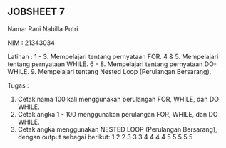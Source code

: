 ## JOBSHEET 7
Nama: Rani Nabilla Putri

NIM : 21343034

Latihan :
1 - 3. Mempelajari tentang pernyataan FOR.
4 & 5. Mempelajari tentang pernyataan WHILE.
6 - 8. Mempelajari tentang pernyataan DO-WHILE.
9.     Mempelajari tentang Nested Loop (Perulangan Bersarang).

Tugas :
1. Cetak nama 100 kali menggunakan perulangan FOR, WHILE, dan DO WHILE.
2. Cetak angka 1 - 100 menggunakan perulangan FOR, WHILE, dan DO WHILE.
3. Cetak angka menggunakan NESTED LOOP (Perulangan Bersarang), dengan output sebagai berikut:
1
2 2
3 3 3
4 4 4 4
5 5 5 5 5

